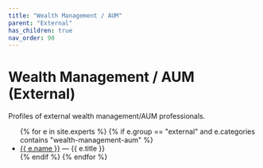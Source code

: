 ```yaml
---
title: "Wealth Management / AUM"
parent: "External"
has_children: true
nav_order: 90
---
```

# Wealth Management / AUM (External)
Profiles of external wealth management/AUM professionals.

<!-- BEGIN: expert-list external/wealth-management-aum (auto-generated) -->
<ul>
{% for e in site.experts %}
  {% if e.group == "external" and e.categories contains "wealth-management-aum" %}
    <li><a href="{{ e.url | relative_url }}">{{ e.name }}</a> — {{ e.title }}</li>
  {% endif %}
{% endfor %}
</ul>
<!-- END: expert-list external/wealth-management-aum -->
